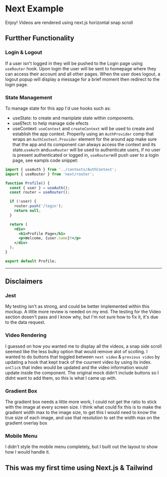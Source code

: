 # Next Example

Enjoy!
Videos are rendered using next.js horizontal snap scroll 

## Furtther Functionality

### Login & Logout
If a user isn't logged in they will be pushed to the Login page using `useRouter` hook.  Upon login the user will be sent to homepage where they can access their account and all other pages. When the user does logout, a logout popup will display a message for a brief moment then redirect to the login page.

### State Management
To manage state for this app I'd use hooks such as:
- useState: to create and maniplate state within components.
- useEfect: to help manage side efects 
- useContext: `useContext` and `createContext` will be used to create and establish the app context. Properlly using an `AuthProvider` comp that wraps an `AuthContext.Provider` element for the around app make sure that the app and its component can always access the context and its state.`useAuth` and`useRouter` will be used to authenticate users, if no user is present authenticated or logged in, `useRouter`will push user to a login page, see eampls code snippet:

```jsx
import { useAuth } from '../contexts/AuthContext';
import { useRouter } from 'next/router';

function Profile() {
  const { user } = useAuth();
  const router = useRouter();

  if (!user) {
    router.push('/login');
    return null;
  }

  return (
    <div>
      <h1>Profile Page</h1>
      <p>Welcome, {user.name}!</p>
    </div>
  );
}

export default Profile;
```

----

## Disclaimers 
### Jest
My testing isn't as strong, and could be better implemented within this mockup. A little more review is needed on my end. The testing for the Video section dosen't pass and I know why, but I'm not sure how to fix it, it's due to the data request. 

### Video Rendering
I guessed on how you wanted me to display all the videos, a snap side scroll seemed like the less bulky option that would remove alot of scolling. I wanted to do buttons that toggled between `next video` & `previous video` by updating a hook that kept track of the cuurrent video by using its index. `onClick` that index would be updated and the video information would update inside the component. The original mock didn't include buttons so I didnt want to add them, so this is what I came up with.

### Gradient Box
The gradient box needs a little more work, I could not get the ratio to stick with the image at every screen size. I think what could fix this is to make the gradient width max to the image size, to get this I would need to know the true size of each image, and use that resolution to set the width max on the gradient overlay box

### Mobile Menu
I didn't style the mobile menu completely, but I built out the layout to show how I would handle it.

## This was my first time using Next.js & Tailwind
